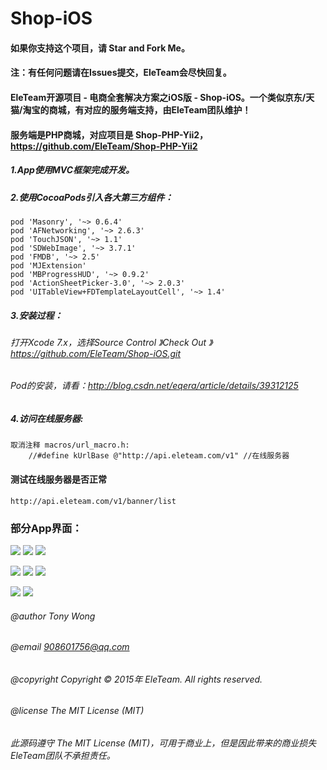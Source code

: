 # Shop-iOS

#### 如果你支持这个项目，请 Star and Fork Me。

#### 注：有任何问题请在Issues提交，EleTeam会尽快回复。

#### EleTeam开源项目 - 电商全套解决方案之iOS版 - Shop-iOS。一个类似京东/天猫/淘宝的商城，有对应的服务端支持，由EleTeam团队维护！
#### 服务端是PHP商城，对应项目是 Shop-PHP-Yii2，https://github.com/EleTeam/Shop-PHP-Yii2

##### 1.App使用MVC框架完成开发。

##### 2.使用CocoaPods引入各大第三方组件：
    pod 'Masonry', '~> 0.6.4'
    pod 'AFNetworking', '~> 2.6.3'
    pod 'TouchJSON', '~> 1.1'
    pod 'SDWebImage', '~> 3.7.1'
    pod 'FMDB', '~> 2.5'
    pod 'MJExtension'
    pod 'MBProgressHUD', '~> 0.9.2'
    pod 'ActionSheetPicker-3.0', '~> 2.0.3'
    pod 'UITableView+FDTemplateLayoutCell', '~> 1.4'

##### 3.安装过程：
###### 打开Xcode 7.x，选择Source Control 》Check Out 》https://github.com/EleTeam/Shop-iOS.git
###### Pod的安装，请看：http://blog.csdn.net/eqera/article/details/39312125

##### 4.访问在线服务器:
    取消注释 macros/url_macro.h: 
        //#define kUrlBase @"http://api.eleteam.com/v1" //在线服务器
        
#### 测试在线服务器是否正常
    http://api.eleteam.com/v1/banner/list
    
### 部分App界面：
![](https://raw.githubusercontent.com/YKXMall/Shop-for-iOS/master/Screenshoot/IMG_6733.jpg)      ![](https://raw.githubusercontent.com/YKXMall/Shop-for-iOS/master/Screenshoot/IMG_6734.jpg)      ![](https://raw.githubusercontent.com/YKXMall/Shop-for-iOS/master/Screenshoot/IMG_6735.jpg)     

![](https://raw.githubusercontent.com/YKXMall/Shop-for-iOS/master/Screenshoot/IMG_6737.jpg)      ![](https://raw.githubusercontent.com/YKXMall/Shop-for-iOS/master/Screenshoot/IMG_6736.jpg)      ![](https://raw.githubusercontent.com/YKXMall/Shop-for-iOS/master/Screenshoot/IMG_6738.jpg)     

![](https://raw.githubusercontent.com/YKXMall/Shop-for-iOS/master/Screenshoot/IMG_6740.jpg)      ![](https://raw.githubusercontent.com/YKXMall/Shop-for-iOS/master/Screenshoot/IMG_6741.jpg)     

###### @author Tony Wong
###### @email 908601756@qq.com
###### @copyright Copyright © 2015年 EleTeam. All rights reserved.
###### @license The MIT License (MIT)

###### 此源码遵守 The MIT License (MIT)，可用于商业上，但是因此带来的商业损失EleTeam团队不承担责任。



